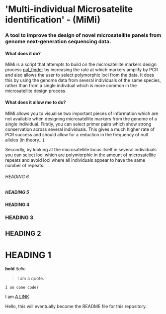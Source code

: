 # 'Multi-individual Microsatelite identification' - (MiMi)
### A tool to improve the design of novel microsatellite panels from genome next-generation sequencing data.

#### What does it do?
MiMi is a script that attempts to build on the microsatellite markers design process [pal_finder](https://sourceforge.net/projects/palfinder/)
by increasing the rate at which markers amplify by PCR and also allows the user to select polymorphic loci from the data. It does this by
using the genome data from several individuals of the same species, rather than from a single indivdual which is more common in the microsatellite
design process.


#### What does it allow me to do?
MiMi allows you to visualise two important pieces of information which are not available when designing microsatellite markers from the genome of a single individual.
Firstly, you can select primer pairs which show strong conservation across several individuals. This gives a much higher rate of PCR success and should allow for a 
reduction in the frequency of null alleles (in theory...).

Secondly, by looking at the microsatellite locus itself in several individuals you can select loci which are polymiorphic in the amount of microsatellite repeats
and avoid loci where all individuals appear to have the same number of repeats.

###### HEADING 6
##### HEADING 5
#### HEADING 4
### HEADING 3
## HEADING 2
# HEADING 1

**bold**
*italic*

> I am a quote.

```
I am come code?
```

I am [A LINK](graemefox.github.io)

Hello, this will eventually become the README file for this repository.


